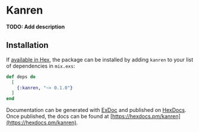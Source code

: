 # Kanren

**TODO: Add description**

## Installation

If [available in Hex](https://hex.pm/docs/publish), the package can be installed
by adding `kanren` to your list of dependencies in `mix.exs`:

```elixir
def deps do
  [
    {:kanren, "~> 0.1.0"}
  ]
end
```

Documentation can be generated with [ExDoc](https://github.com/elixir-lang/ex_doc)
and published on [HexDocs](https://hexdocs.pm). Once published, the docs can
be found at [https://hexdocs.pm/kanren](https://hexdocs.pm/kanren).

